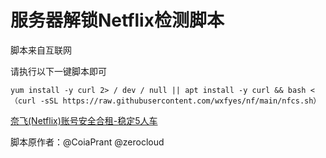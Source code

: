 # 服务器解锁Netflix检测脚本
脚本来自互联网

请执行以下一键脚本即可
```
yum install -y curl 2> / dev / null || apt install -y curl && bash <（curl -sSL https://raw.githubusercontent.com/wxfyes/nf/main/nfcs.sh）
```
[奈飞(Netflix)账号安全合租-稳定5人车](https://bit.ly/3oPNAu3)

脚本原作者：@CoiaPrant @zerocloud
